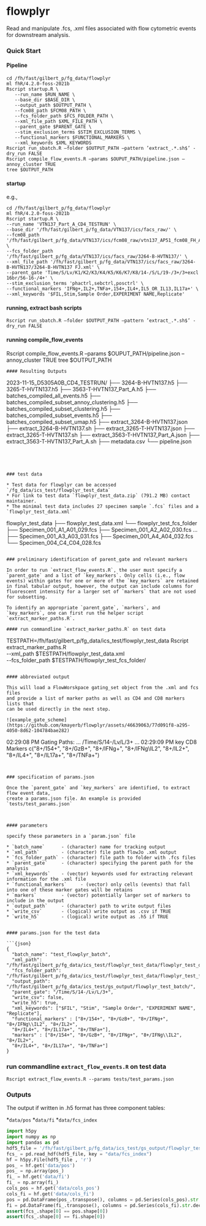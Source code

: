 # flowplyr

Read and manipulate .fcs, .xml files associated with flow cytometric events 
for downstream analysis. 


### Quick Start

#### Pipeline

```
cd /fh/fast/gilbert_p/fg_data/flowplyr
ml fhR/4.2.0-foss-2021b
Rscript startup.R \
   --run_name $RUN_NAME \
   --base_dir $BASE_DIR \
   --output_path $OUTPUT_PATH \
   --fcm08_path $FCM08_PATH \ 
   --fcs_folder_path $FCS_FOLDER_PATH \
   --xml_file_path $XML_FILE_PATH \
   --parent_gate $PARENT_GATE \
   --stim_exclusion_terms $STIM_EXCLUSION_TERMS \
   --functional_markers $FUNCTIONAL_MARKERS \
   --xml_keywords $XML_KEYWORDS
Rscript run_sbatch.R –folder $OUTPUT_PATH –pattern ’extract_.*.sh$’ -dry_run FALSE
Rscript compile_flow_events.R –params $OUPUT_PATH/pipeline.json –annoy_cluster TRUE
tree $OUTPUT_PATH
```

#### startup 
e.g., 
```
cd /fh/fast/gilbert_p/fg_data/flowplyr
ml fhR/4.2.0-foss-2021b
Rscript startup.R \
--run_name 'VTN137_Part_A_CD4_TESTRUN' \
--base_dir '/fh/fast/gilbert_p/fg_data/VTN137/ics/facs_raw/' \
--fcm08_path '/fh/fast/gilbert_p/fg_data/VTN137/ics/fcm08_raw/vtn137_AP51_fcm08_FH_AP51_20220907.txt' \
--fcs_folder_path '/fh/fast/gilbert_p/fg_data/VTN137/ics/facs_raw/3264-B-HVTN137/' \
--xml_file_path '/fh/fast/gilbert_p/fg_data/VTN137/ics/facs_raw/3264-B-HVTN137/3264-B-HVTN137 FJ.xml' \
--parent_gate 'Time/S/Lv/K1/K2/K3/K4/K5/K6/K7/K8/14-/S/L/19-/3+/3+excl 16br/56-16-/4+' \
--stim_exclusion_terms 'phactrl,sebctrl,posctrl' \
--functional_markers 'IFNg+,IL2+,TNFa+,154+,IL4+,IL5_OR_IL13,IL17a+' \
--xml_keywords '$FIL,Stim,Sample Order,EXPERIMENT NAME,Replicate'

```

#### running, extract bash scripts

```
Rscript run_sbatch.R –folder $OUTPUT_PATH –pattern ’extract_.*.sh$’ -dry_run FALSE
```

#### running compile_flow_events

Rscript compile_flow_events.R –params $OUPUT_PATH/pipeline.json –annoy_cluster TRUE
tree $OUTPUT_PATH
```
#### Resulting Outputs

```
2023-11-15_D5305A0B_CD4_TESTRUN/
├── 3264-B-HVTN137.h5
├── 3265-T-HVTN137.h5
├── 3563-T-HVTN137_Part_A.h5
├── batches_compiled_all_events.h5
├── batches_compiled_subset_annoy_clustering.h5
├── batches_compiled_subset_clustering.h5
├── batches_compiled_subset_events.h5
├── batches_compiled_subset_umap.h5
├── extract_3264-B-HVTN137.json
├── extract_3264-B-HVTN137.sh
├── extract_3265-T-HVTN137.json
├── extract_3265-T-HVTN137.sh
├── extract_3563-T-HVTN137_Part_A.json
├── extract_3563-T-HVTN137_Part_A.sh
├── metadata.csv
└── pipeline.json
```




### test data

* Test data for flowplyr can be accessed `/fg_data/ics_test/flowplyr_test_data`
* For link to test data `flowplyr_test_data.zip` (791.2 MB) contact maintainer.
* The minimal test data includes 27 specimen sample `.fcs` files and a 
`flowplyr_test_data.xml`

```
flowplyr_test_data
├── flowplyr_test_data.xml
└── flowplyr_test_fcs_folder
    ├── Specimen_001_A1_A01_029.fcs
    ├── Specimen_001_A2_A02_030.fcs
    ...
    ├── Specimen_001_A3_A03_031.fcs
    ├── Specimen_001_A4_A04_032.fcs
    └── Specimen_004_C4_C04_028.fcs
```

### preliminary identification of parent_gate and relevant markers

In order to run `extract_flow_events.R`, the user must specify a `parent_gate` and a list of `key_markers`. Only cells (i.e., flow events) within gates for one or more of the `key_markers` are retained in final tabular output, however, the output can include columns for fluorescent intensity for a larger set of `markers` that are not used for subsetting.

To identify an appropriate `parent_gate`, `markers`, and `key_markers`, one can first run the helper script `extract_marker_paths.R`.

#### run commandline `extract_marker_paths.R` on test data

```
TESTPATH=/fh/fast/gilbert_p/fg_data/ics_test/flowplyr_test_data
Rscript extract_marker_paths.R \
  --xml_path $TESTPATH/flowplyr_test_data.xml \
  --fcs_folder_path $TESTPATH/flowplyr_test_fcs_folder/
```

#### abbreviated output

This will load a FlowWorskpace gating_set object from the .xml and fcs files 
and provide a list of marker paths as well as CD4 and CD8 markers lists that 
can be used directly in the next step.

![example_gate_scheme](https://github.com/kmayerb/flowplyr/assets/46639063/77d091f8-a295-4050-8d62-104784bae282)

```
02:29:08 PM Gating Paths:
...
/Time/S/14-/Lv/L/3+
...
02:29:09 PM key CD8 Markers
c("8+/154+", "8+/GzB+", "8+/IFNg+", "8+/IFNg\\IL2", "8+/IL2+",
"8+/IL4+", "8+/IL17a+", "8+/TNFa+")
```


### specification of params.json

Once the `parent_gate` and `key_markers` are identified, to extract flow event data, 
create a params.json file. An example is provided `tests/test_params.json`



#### parameters

specify these parameters in a `param.json` file

* `batch_name`      - (character) name for tracking output 
* `xml_path`        - (character) file path flowJo .xml output
* `fcs_folder_path` - (character) file path to folder with .fcs files
* `parent_gate`     - (character) specifying the parent path for the analysis 
* `xml_keywords`    - (vector) keywords used for extracting relevant information for the .xml file
* `functional_markers`     - (vector) only cells (events) that fall into one of these marker gates will be retains
* `markers`         - (vector) potentially larger set of markers to include in the output
* `output_path`     - (character) path to write output files
* `write_csv`       - (logical) write output as .csv if TRUE
* `write_h5`        - (logical) write output as .h5 if TRUE


#### params.json for the test data

```{json}
{
  "batch_name": "test_flowplyr_batch",
  "xml_path": "/fh/fast/gilbert_p/fg_data/ics_test/flowplyr_test_data/flowplyr_test_data.xml",
  "fcs_folder_path": "/fh/fast/gilbert_p/fg_data/ics_test/flowplyr_test_data/flowplyr_test_fcs_folder/",
  "output_path": "/fh/fast/gilbert_p/fg_data/ics_test/gs_output/flowplyr_test_batch/",
  "parent_gate": "/Time/S/14-/Lv/L/3+",
  "write_csv": false,
  "write_h5": true,
  "xml_keywords": ["$FIL", "Stim", "Sample Order", "EXPERIMENT NAME", "Replicate"],
  "functional_markers" : ["8+/154+", "8+/GzB+", "8+/IFNg+", "8+/IFNg\\IL2", "8+/IL2+",
  "8+/IL4+", "8+/IL17a+", "8+/TNFa+"],
  "markers" : ["8+/154+", "8+/GzB+", "8+/IFNg+", "8+/IFNg\\IL2", "8+/IL2+",
  "8+/IL4+", "8+/IL17a+", "8+/TNFa+"]
}
```

### run commandline `extract_flow_events.R` on test data

```
Rscript extract_flow_events.R --params tests/test_params.json
```


### Outputs

The output if written in .h5 format has three component tables:

*`data/pos`
*`data/fi`
*`data/fcs_index`


```python
import h5py
import numpy as np
import pandas as pd
hdf5_file = '/fh/fast/gilbert_p/fg_data/ics_test/gs_output/flowplyr_test_batch/test_flowplyr_batch.h5'
fcs_ = pd.read_hdf(hdf5_file, key = "data/fcs_index")
hf = h5py.File(hdf5_file , 'r')
pos_ = hf.get('data/pos')
pos_ = np.array(pos_)
fi_ = hf.get('data/fi')
fi_ = np.array(fi_)
cols_pos = hf.get('data/cols_pos')
cols_fi = hf.get('data/cols_fi')
pos = pd.DataFrame(pos_.transpose(), columns = pd.Series(cols_pos).str.decode('UTF-8'))
fi = pd.DataFrame(fi_.transpose(), columns = pd.Series(cols_fi).str.decode('UTF-8'))
assert(fcs_.shape[0] == pos.shape[0])
assert(fcs_.shape[0] == fi.shape[0])
```